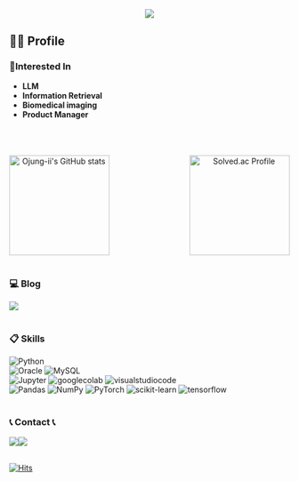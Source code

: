 <div align="center">
  <img src="https://capsule-render.vercel.app/api?type=venom&height=300&color=gradient&text=Ojung-ii’s%20GitHub%20👋&section=header&reversal=false&textBg=false&fontColor=00000&fontSize=80&fontAlign=50&descAlign=70&descAlignY=74" />
</div>
 
## 👦🏻 Profile
### 🔨Interested In
* <strong>LLM</strong>
* <strong>Information Retrieval</strong>
* <strong>Biomedical imaging</strong>
* <strong>Product Manager</strong>
<br>
<br>
<br>

<div align="center" style="display: flex; justify-content: space-between; align-items: center; max-width: 600px; margin: auto;">
  <a href="https://github.com/Ojung-ii/github-readme-stats">
    <img src="https://github-readme-stats.vercel.app/api?username=Ojung-ii" alt="Ojung-ii's GitHub stats" style="height: 180px;"/>
  </a>
  <a href="https://solved.ac/ojh7839/">
    <img src="http://mazassumnida.wtf/api/v2/generate_badge?boj=ojh7839" alt="Solved.ac Profile" style="height: 180px;"/>
  </a>
</div>
<br>

### 💻 Blog
<div style="display:flex; flex-direction:row;">
  <a href="https://ojungii-pacemaker.tistory.com/">
    <img src="https://img.shields.io/badge/Tistory-000000?style=for-the-badge&logo=Tistory&logoColor=white">
  </a>
</div>

<br>

### 📋 Skills
<div>
  <img alt="Python" src ="https://img.shields.io/badge/Python-3776AB.svg?&style=for-the-badge&logo=Python&logoColor=white"/>
</div>
<div>
  <img alt="Oracle" src ="https://img.shields.io/badge/Oracle-F80000?style=for-the-badge&logo=oracle&logoColor=white"/>
  <img alt="MySQL" src ="https://img.shields.io/badge/mysql-%2300f.svg?style=for-the-badge&logo=mysql&logoColor=white"/>
</div>
<div>
  <img alt="Jupyter" src ="https://img.shields.io/badge/Jupyter-F37626.svg?&style=for-the-badge&logo=Jupyter&logoColor=white"/>
  <img alt="googlecolab" src ="https://img.shields.io/badge/googlecolab-F9AB00.svg?&style=for-the-badge&logo=googlecolab&logoColor=white"/>
  <img alt="visualstudiocode" src ="https://img.shields.io/badge/visualstudiocode-007ACC.svg?&style=for-the-badge&logo=visualstudiocode&logoColor=white"/>
</div>
<div>
  <img alt="Pandas" src ="https://img.shields.io/badge/pandas-%23150458.svg?style=for-the-badge&logo=pandas&logoColor=white"/>
  <img alt="NumPy" src ="https://img.shields.io/badge/numpy-%23013243.svg?style=for-the-badge&logo=numpy&logoColor=white"/>
  <img alt="PyTorch" src ="https://img.shields.io/badge/PyTorch-%23EE4C2C.svg?style=for-the-badge&logo=PyTorch&logoColor=white"/>
  <img alt="scikit-learn" src ="https://img.shields.io/badge/scikit--learn-%23F7931E.svg?style=for-the-badge&logo=scikit-learn&logoColor=white"/>
  <img alt="tensorflow" src ="https://img.shields.io/badge/tensorflow-FF6F00.svg?&style=for-the-badge&logo=tensorflow&logoColor=white"/>
</div>
<br>

### 📞 Contact 📞
<div style="display:flex; flex-direction:row;">
  <a href="mailto:ojh7839@gmail.com">
    <img src="https://img.shields.io/badge/Gmail-EA4335?style=for-the-badge&logo=Gmail&logoColor=white">
  </a>
  <a href="https://www.instagram.com/o_jung.ii">
    <img src="https://img.shields.io/badge/Instagram-E4405F?style=for-the-badge&logo=Instagram&logoColor=white">
  </a>
</div>
<br>

[![Hits](https://hits.seeyoufarm.com/api/count/incr/badge.svg?url=https%3A%2F%2Fgithub.com%2FOjung-ii&count_bg=%2386CF70&title_bg=%2309510E&icon=github.svg&icon_color=%23EBEBEB&title=Github&edge_flat=false)](https://hits.seeyoufarm.com)
